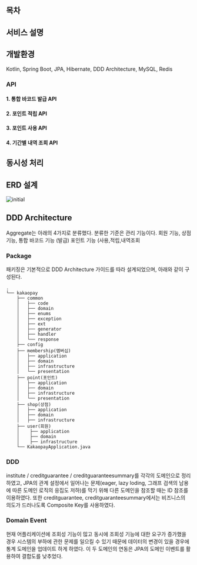 

<!-- TABLE OF CONTENTS -->
## 목차


## 서비스 설명


## 개발환경
Kotlin, Spring Boot, JPA, Hibernate, DDD Architecture, MySQL, Redis

### API


#### 1. 통합 바코드 발급 API


#### 2. 포인트 적립 API


#### 3. 포인트 사용 API


#### 4. 기간별 내역 조회 API

## 동시성 처리

## ERD 설계
![initial](https://user-images.githubusercontent.com/26380726/218263301-a93873a3-eb0b-4ecd-ba89-2107696d0d85.png)

## DDD Architecture
Aggregate는 아래의 4가지로 분류했다. 분류한 기준은 관리 기능이다.
회원 기능,
상점 기능,
통합 바코드 기능 (발급)
포인트 기능 (사용,적립,내역조회

### Package

패키징은 기본적으로 DDD Architecture 가이드를 따라 설계되었으며, 아래와 같이 구성된다. 

```
.
└── kakaopay
    ├── common
    │   ├── code
    │   ├── domain
    │   ├── enums
    │   ├── exception  
    │   ├── ext
    │   ├── generator
    │   ├── handler
    │   └── response
    ├── config
    ├── membership(멤버십)
    │   ├── application
    │   ├── domain
    │   ├── infrastructure
    │   └── presentation
    ├── point(포인트)
    │   ├── application
    │   ├── domain
    │   ├── infrastructure
    │   └── presentation
    ├── shop(상점)
    │   ├── application
    │   ├── domain
    │   ├── infrastructure
    ├── user(회원)
    │    ├── application
    │    ├── domain
    │    ├── infrastructure
    └── KakaopayApplication.java
```

### DDD

institute / creditguarantee / creditguaranteesummary를 각각의 도메인으로 정리 하였고, JPA의 관계 설정에서 일어나는 문제(eager, lazy loding, 그래프 검색의 남용에 따른 도메인 로직의 응집도 저하)를 막기 위해 다른 도메인을 참조할 때는 ID 참조를 이용하였다. 또한 creditguarantee, creditguaranteesummary에서는 비즈니스의 의도가 드러나도록 Composite Key를 사용하였다.


### Domain Event

현재 어플리케이션에 조회성 기능이 많고 동시에 조회성 기능에 대한 요구가 증가했을 경우 시스템의 부하에 관한 문제를 일으킬 수 있기 때문에
데이터의 변경이 있을 경우에 통계 도메인을 업데이트 하게 하였다. 이 두 도메인의 연동은 JPA의 도메인 이벤트를 활용하여 결합도를 낮추었다.



